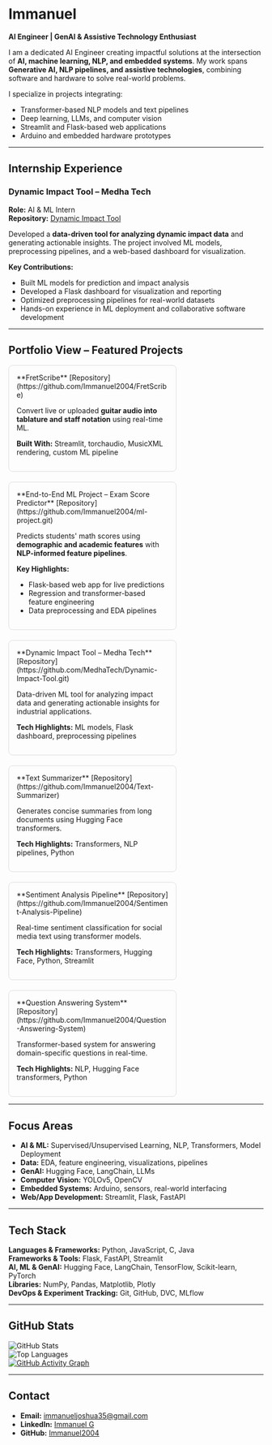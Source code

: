 # Immanuel 
**AI Engineer | GenAI & Assistive Technology Enthusiast**

I am a dedicated AI Engineer creating impactful solutions at the intersection of **AI, machine learning, NLP, and embedded systems**. My work spans **Generative AI, NLP pipelines, and assistive technologies**, combining software and hardware to solve real-world problems.  

I specialize in projects integrating:  
- Transformer-based NLP models and text pipelines  
- Deep learning, LLMs, and computer vision  
- Streamlit and Flask-based web applications  
- Arduino and embedded hardware prototypes  

---

## Internship Experience

### Dynamic Impact Tool – Medha Tech  
**Role:** AI & ML Intern  
**Repository:** [Dynamic Impact Tool](https://github.com/MedhaTech/Dynamic-Impact-Tool.git)  

Developed a **data-driven tool for analyzing dynamic impact data** and generating actionable insights. The project involved ML models, preprocessing pipelines, and a web-based dashboard for visualization.  

**Key Contributions:**  
- Built ML models for prediction and impact analysis  
- Developed a Flask dashboard for visualization and reporting  
- Optimized preprocessing pipelines for real-world datasets  
- Hands-on experience in ML deployment and collaborative software development  

---

## Portfolio View – Featured Projects

<div style="display:flex; flex-wrap:wrap; gap:20px;">

<div style="border:1px solid #ddd; border-radius:8px; padding:15px; width:300px;">
**FretScribe**  
[Repository](https://github.com/Immanuel2004/FretScribe)  

Convert live or uploaded **guitar audio into tablature and staff notation** using real-time ML.  

**Built With:** Streamlit, torchaudio, MusicXML rendering, custom ML pipeline  
</div>

<div style="border:1px solid #ddd; border-radius:8px; padding:15px; width:300px;">
**End-to-End ML Project – Exam Score Predictor**  
[Repository](https://github.com/Immanuel2004/ml-project.git)  

Predicts students' math scores using **demographic and academic features** with **NLP-informed feature pipelines**.  

**Key Highlights:**  
- Flask-based web app for live predictions  
- Regression and transformer-based feature engineering  
- Data preprocessing and EDA pipelines  
</div>

<div style="border:1px solid #ddd; border-radius:8px; padding:15px; width:300px;">
**Dynamic Impact Tool – Medha Tech**  
[Repository](https://github.com/MedhaTech/Dynamic-Impact-Tool.git)  

Data-driven ML tool for analyzing impact data and generating actionable insights for industrial applications.  

**Tech Highlights:** ML models, Flask dashboard, preprocessing pipelines  
</div>

<div style="border:1px solid #ddd; border-radius:8px; padding:15px; width:300px;">
**Text Summarizer**  
[Repository](https://github.com/Immanuel2004/Text-Summarizer)  

Generates concise summaries from long documents using Hugging Face transformers.  

**Tech Highlights:** Transformers, NLP pipelines, Python  
</div>

<div style="border:1px solid #ddd; border-radius:8px; padding:15px; width:300px;">
**Sentiment Analysis Pipeline**  
[Repository](https://github.com/Immanuel2004/Sentiment-Analysis-Pipeline)  

Real-time sentiment classification for social media text using transformer models.  

**Tech Highlights:** Transformers, Hugging Face, Python, Streamlit  
</div>

<div style="border:1px solid #ddd; border-radius:8px; padding:15px; width:300px;">
**Question Answering System**  
[Repository](https://github.com/Immanuel2004/Question-Answering-System)  

Transformer-based system for answering domain-specific questions in real-time.  

**Tech Highlights:** NLP, Hugging Face transformers, Python  
</div>

</div>

---

## Focus Areas

- **AI & ML:** Supervised/Unsupervised Learning, NLP, Transformers, Model Deployment  
- **Data:** EDA, feature engineering, visualizations, pipelines  
- **GenAI:** Hugging Face, LangChain, LLMs  
- **Computer Vision:** YOLOv5, OpenCV  
- **Embedded Systems:** Arduino, sensors, real-world interfacing  
- **Web/App Development:** Streamlit, Flask, FastAPI  

---

## Tech Stack

**Languages & Frameworks:** Python, JavaScript, C, Java  
**Frameworks & Tools:** Flask, FastAPI, Streamlit  
**AI, ML & GenAI:** Hugging Face, LangChain, TensorFlow, Scikit-learn, PyTorch  
**Libraries:** NumPy, Pandas, Matplotlib, Plotly  
**DevOps & Experiment Tracking:** Git, GitHub, DVC, MLflow  

---

## GitHub Stats

![GitHub Stats](https://github-readme-stats.vercel.app/api?username=Immanuel2004&show_icons=true&theme=radical)  
![Top Languages](https://github-readme-stats.vercel.app/api/top-langs/?username=Immanuel2004&layout=compact&theme=radical)  
[![GitHub Activity Graph](https://github-readme-activity-graph.vercel.app/graph?username=Immanuel2004&theme=react-dark)](https://github.com/Immanuel2004)

---

## Contact

- **Email:** immanueljoshua35@gmail.com  
- **LinkedIn:** [Immanuel G](https://www.linkedin.com/in/immanuelg01)  
- **GitHub:** [Immanuel2004](https://github.com/Immanuel2004)
